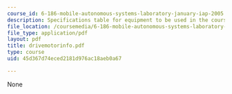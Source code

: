 ```yaml
---
course_id: 6-186-mobile-autonomous-systems-laboratory-january-iap-2005
description: Specifications table for equipment to be used in the course.
file_location: /coursemedia/6-186-mobile-autonomous-systems-laboratory-january-iap-2005/45d367d74eced2181d976ac18aeb0a67_drivemotorinfo.pdf
file_type: application/pdf
layout: pdf
title: drivemotorinfo.pdf
type: course
uid: 45d367d74eced2181d976ac18aeb0a67

---
```

None